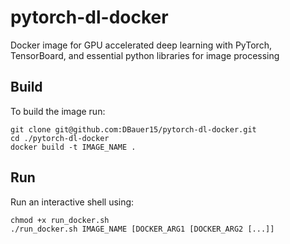 # pytorch-dl-docker
Docker image for GPU accelerated deep learning with PyTorch, TensorBoard, and essential python libraries for image processing


## Build
To build the image run:
```
git clone git@github.com:DBauer15/pytorch-dl-docker.git
cd ./pytorch-dl-docker
docker build -t IMAGE_NAME .
```

## Run
Run an interactive shell using:
```
chmod +x run_docker.sh
./run_docker.sh IMAGE_NAME [DOCKER_ARG1 [DOCKER_ARG2 [...]]
```
